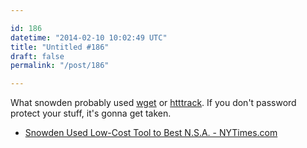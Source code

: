 ```yaml
---

id: 186
datetime: "2014-02-10 10:02:49 UTC"
title: "Untitled #186"
draft: false
permalink: "/post/186"

---
```


What snowden probably used [wget](https://www.linuxjournal.com/content/downloading-entire-web-site-wget) or [htttrack](https://davidcaylor.com/2009/11/01/archiving-a-site-using-httrack/). If you don't password protect your stuff, it's gonna get taken. 

 
 * [Snowden Used Low-Cost Tool to Best N.S.A. - NYTimes.com](https://www.nytimes.com/2014/02/09/us/snowden-used-low-cost-tool-to-best-nsa.html?_r=0)



